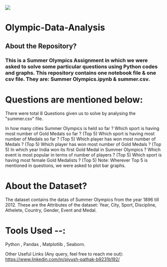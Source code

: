 ![](https://www.google.com/url?sa=i&url=https%3A%2F%2Fen.wikipedia.org%2Fwiki%2FOlympic_Games&psig=AOvVaw33hnxJYC_Ptn9ub-HklrR3&ust=1631724807404000&source=images&cd=vfe&ved=0CAsQjRxqFwoTCKjW4rb3_vICFQAAAAAdAAAAABAD)

# Olympic-Data-Analysis

## About the Repository?
### This is a Summer Olympics Assignment in which we were asked to solve some particular questions using Python codes and graphs. This repository contains one notebook file & one csv  file. They are: Summer Olympics.ipynb & summer.csv.

# Questions are mentioned below:
There were total 8 Questions given us to solve by analysing the "summer.csv" file.

In how many cities Summer Olympics is held so far ?
Which sport is having most number of Gold Medals so far ? (Top 5)
Which sport is having most number of Medals so far ? (Top 5)
Which player has won most number of Medals ? (Top 5)
Which player has won most number of Gold Medals ? (Top 5)
In which year India won its first Gold Medal in Summer Olympics ?
Which event is most popular in terms of number of players ? (Top 5)
Which sport is having most female Gold Medalists ? (Top 5)
Note: Wherever Top 5 is mentioned in questions, we were asked to plot bar graphs.

# About the Dataset?
The dataset contains the datas of Summer Olympics from the year 1896 till 2012. These are the Attributes of the dataset: Year, City, Sport, Discipline, Athelete, Country, Gender, Event and Medal.

# Tools Used --:
Python , Pandas , Matplotlib , Seaborn.

Other Useful Links (Any query, feel free to reach me out):
https://www.linkedin.com/in/piyush-pathak-b9231b192/
